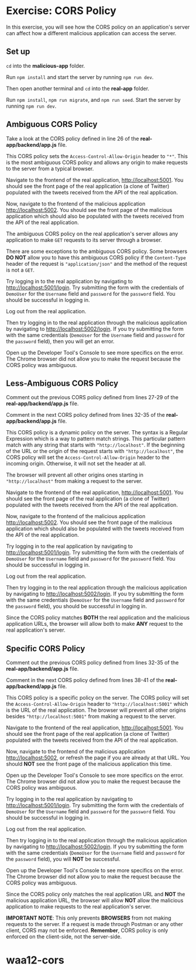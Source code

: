# Exercise: CORS Policy

In this exercise, you will see how the CORS policy on an application's server
can affect how a different malicious application can access the server.

## Set up

`cd` into the __malicious-app__ folder.

Run `npm install` and start the server by running `npm run dev`.

Then open another terminal and `cd` into the __real-app__ folder.

Run `npm install`, `npm run migrate`, and `npm run seed`. Start the server by
running `npm run dev`.

## Ambiguous CORS Policy

Take a look at the CORS policy defined in line 26 of the
__real-app/backend/app.js__ file.

This CORS policy sets the `Access-Control-Allow-Origin` header to `"*"`. This is
the most ambiguous CORS policy and allows any origin to make requests to the
server from a typical browser.

Navigate to the frontend of the real application, [http://localhost:5001]. You
should see the front page of the real application (a clone of Twitter) populated
with the tweets received from the API of the real application.

Now, navigate to the frontend of the malicious application
[http://localhost:5002]. You should see the front page of the malicious
application which should also be populated with the tweets received from the API
of the real application.

The ambiguous CORS policy on the real application's server allows any
application to make `GET` requests to its server through a browser.

There are some exceptions to the ambiguous CORS policy. Some browsers **DO NOT**
allow you to have this ambiguous CORS policy if the `Content-Type` header of the
request is `"application/json"` and the method of the request is not a `GET`.

Try logging in to the real application by navigating to
[http://localhost:5001/login]. Try submitting the form with the credentials of
`DemoUser` for the `Username` field and `password` for the `password` field. You
should be successful in logging in.

Log out from the real application.

Then try logging in to the real application through the malicious application by
navigating to [http://localhost:5002/login]. If you try submitting the form with
the same credentials (`DemoUser` for the `Username` field and `password` for the
`password` field), then you will get an error.

Open up the Developer Tool's Console to see more specifics on the error. The
Chrome browser did not allow you to make the request because the CORS policy was
ambiguous.

## Less-Ambiguous CORS Policy

Comment out the previous CORS policy defined from lines 27-29 of the
__real-app/backend/app.js__ file.

Comment in the next CORS policy defined from lines 32-35 of the
__real-app/backend/app.js__ file.

This CORS policy is a dynamic policy on the server. The syntax is a Regular
Expression which is a way to pattern match strings. This particular pattern
match with any string that starts with `"http://localhost"`. If the beginning of
the URL or the origin of the request starts with `"http://localhost"`, the CORS
policy will set the `Access-Control-Allow-Origin` header to the incoming origin.
Otherwise, it will not set the header at all.

The browser will prevent all other origins ones starting in `"http://localhost"`
from making a request to the server.

Navigate to the frontend of the real application, [http://localhost:5001]. You
should see the front page of the real application (a clone of Twitter) populated
with the tweets received from the API of the real application.

Now, navigate to the frontend of the malicious application
[http://localhost:5002]. You should see the front page of the malicious
application which should also be populated with the tweets received from the API
of the real application.

Try logging in to the real application by navigating to
[http://localhost:5001/login]. Try submitting the form with the credentials of
`DemoUser` for the `Username` field and `password` for the `password` field. You
should be successful in logging in.

Log out from the real application.

Then try logging in to the real application through the malicious application by
navigating to [http://localhost:5002/login]. If you try submitting the form with
the same credentials (`DemoUser` for the `Username` field and `password` for the
`password` field), you should be successful in logging in.

Since the CORS policy matches **BOTH** the real application and the malicious
application URLs, the browser will allow both to make **ANY** request to the
real application's server.

## Specific CORS Policy

Comment out the previous CORS policy defined from lines 32-35 of the
__real-app/backend/app.js__ file.

Comment in the next CORS policy defined from lines 38-41 of the
__real-app/backend/app.js__ file.

This CORS policy is a specific policy on the server. The CORS policy will set
the `Access-Control-Allow-Origin` header to `"http://localhost:5001"` which is
the URL of the real application. The browser will prevent all other origins
besides `"http://localhost:5001"` from making a request to the server.

Navigate to the frontend of the real application, [http://localhost:5001]. You
should see the front page of the real application (a clone of Twitter) populated
with the tweets received from the API of the real application.

Now, navigate to the frontend of the malicious application
[http://localhost:5002], or refresh the page if you are already at that URL. You
should **NOT** see the front page of the malicious application this time.

Open up the Developer Tool's Console to see more specifics on the error. The
Chrome browser did not allow you to make the request because the CORS policy was
ambiguous.

Try logging in to the real application by navigating to
[http://localhost:5001/login]. Try submitting the form with the credentials of
`DemoUser` for the `Username` field and `password` for the `password` field. You
should be successful in logging in.

Log out from the real application.

Then try logging in to the real application through the malicious application by
navigating to [http://localhost:5002/login]. If you try submitting the form with
the same credentials (`DemoUser` for the `Username` field and `password` for the
`password` field), you will **NOT** be successful.

Open up the Developer Tool's Console to see more specifics on the error. The
Chrome browser did not allow you to make the request because the CORS policy was
ambiguous.

Since the CORS policy only matches the real application URL and **NOT** the
malicious application URL, the browser will allow **NOT** allow the malicious
application to make requests to the real application's server.

**IMPORTANT NOTE**: This only prevents **BROWSERS** from not making requests to
the server. If a request is made through Postman or any other client, CORS may
not be enforced. **Remember**, CORS policy is only enforced on the client-side,
not the server-side.

[http://localhost:5001]: http://localhost:5001
[http://localhost:5002]: http://localhost:5002
[http://localhost:5001/login]: http://localhost:5001/login
[http://localhost:5002/login]: http://localhost:5002/login
# waa12-cors
